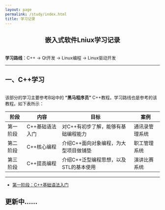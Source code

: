```yaml
---
layout: page
permalink: /study/index.html
title: 学习记录
---
```


## <center> 嵌入式软件Lniux学习记录 </center>

<br>**学习路线**：C++ -> Qt开发 -> Linux编程 -> Linux驱动开发

---

## 一、C++学习

<br>该部分的学习主要参考B站中的 **“黑马程序员”** C++教程。学习路线也是参考的该教程。如下表所示：


| 阶段     | 内容            | 目标                                   | 案例           |
| -------- | --------------- | -------------------------------------- | -------------- |
| 第一阶段 | C++基础语法入门 | 对C++有初步了解，能够有基础编程能力    | 通讯录管理系统 |
| 第二阶段 | C++核心编程     | 介绍C++面向对象编程，为大型项目做铺垫  | 职工管理系统   |
| 第三阶段 | C++提高编程     | 介绍C++泛型编程思想，以及STL的基本使用 | 演讲比赛系统   |

---

- [第一阶段：C++基础语法入门](https://fengwuyunshang.github.io/studys/basic/)


## 更新中......